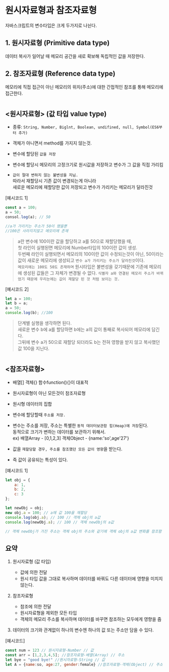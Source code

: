 # 원시자료형과 참조자료형

자바스크립트의 변수타입은 크게 두가지로 나뉜다.
## 1. 원시자료형 (Primitive data type)  
데이터 복사가 일어날 때 메모리 공간을 새로 확보해 독립적인 값을 저장한다.
## 2. 참조자료형 (Reference data type)
메모리에 직접 접근이 아닌 메모리의 위치(주소)에 대한 간접적인 참조를 통해 메모리에 접근한다.
#

## <원시자료형> (값 타입 value type)

* 종류: `String, Number, Biglnt, Boolean, undifined, null, Symbol(ES6부터 추가)`
* 객체가 아니면서 method를 가지지 않는것.   

* 변수에 할당된 `값을 저장`
* 변수에 할당시 메모리의 고정크기로 원시값을 저장하고 변수가 그 값을 직접 가리킴   

* `값이 절대 변하지 않는 불변성을 지님.`    
  따라서 재할당시 기존 값이 변경되는게 아니라   
   새로운 메모리에 재할당한 값이 저장되고 변수가 가리키는 메모리가 달라진것


[예시코드 1]
```js
const a = 100;
a = 50;
consol.log(a); // 50

//a가 가리키는 주소가 50이 됐을뿐
//100은 사라지지않고 메모리에 존재
```

> a란 변수에 100이란 값을 할당하고 a를 50으로 재할당했을 때,   
> 첫 라인이 실행된면 메모리에 Number타입의 100이란 값이 생성.   
> 두번째 라인이 실행되면서 메모리의 100이란 값이 수정되는것이 아닌, 50이라는 값이 새로운 메모리에 생성되고 `변수 a가 가리키는 주소가 달라진것`이다.   
> `메모리에는 100도 50도 존재하며` 원시타입은 불변성을 갖기때문에 기존에 메모리에 생성된 값들은 그 자체가 변경될 수 없다.
> `식별자 a와 연결된 메모리 주소가 바뀌었기 때문에 우리눈에는 값이 재할당 된 것 처럼 보이는 것.`

[예시코드 2]

```js
let a = 100;
let b = a;
a = 50;
console.log(b); //100
```
> 단계별 실행을 생각하면 된다.   
> 새로운 변수 b에 a를 할당하면 b에는 a의 값이 통째로 복사되어 메모리에 담긴다.   
> 그뒤에 변수 a가 50으로 재할당 되더라도 b는 전혀 영향을 받지 않고 복사했던 값 100을 지닌다.



#
## <참조자료형>

* 배열[] 객체{} 함수function(){}이 대표적
* 원시자료형이 아닌 모든것이 참조자료형
* 원시형 데이터의 집합

* 변수에 할당할때 `주소를 저장.`
  
* 변수는 주소를 저장, 주소는 특별한 `동적 데이터보관함 힙(Heap)에 저장`된다.   
동적으로 크기가 변하는 데이터를 보관하기 위해서.   
ex) 배열Array - [0,1,2,3] 객체Object - {name:'so',age'27'}

* 값을 `재할당할 경우, 주소를 참조했던 모든 값이 영향`을 받는다.   
  
* 즉 값이 공유되는 특성이 있다.

[예시코드 1]
```js
let obj = {
    a: 1,
    b: 2,
    c: 3
};

let newObj = obj;
new obj.a = 100; // a에 값 100을 재할당
console.log(obj.a); // 100 // 객체 obj의 a값
console.log(newObj.a); // 100 // 객체 newObj의 a값   

// 객체 newObj가 가진 주소는 객체 obj의 주소와 같기에 객체 obj의 a값 변화를 참조함
```

## 요약

1. 원시자료형 (값 타입)
   * 값에 의한 전달
   * 원시 타입 값을 그대로 복사하며 데이터를 바꿔도 다른 데이터에 영향을 미치지 않는다.

2. 참조자료형 
   * 참조에 의한 전달
   * 원시자료형을 제외한 모든 타입
   * 객체의 메모리 주소를 복사하며 데이터를 바꾸면 참조하는 모두에게 영향을 줌   
  
3. 데이터의 크기와 관계없이 하나의 변수엔 하나의 값 또는 주소만 담을 수 있다.   
   
[예시코드]
```js
const num = 123 // 원시자료형-Number // 값
const arr = [1,2,3,4,5]; //참조자료형-배열(Array) // 주소
let bye = "good bye!" //원시자료형-String // 값
let A = {name:so, age:27, gender:female} //참조자료형-객체(Object) // 주소
```